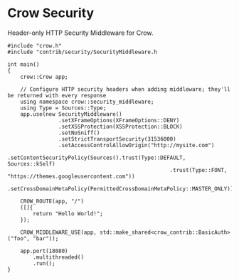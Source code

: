 Crow Security
=============

Header-only HTTP Security Middleware for Crow.

    #include "crow.h"
    #include "contrib/security/SecurityMiddleware.h
    
    int main()
    {
        crow::Crow app;
        
        // Configure HTTP security headers when adding middleware; they'll be returned with every response
        using namespace crow::security_middleware;
        using Type = Sources::Type;
        app.use(new SecurityMiddleware()
                    .setXFrameOptions(XFrameOptions::DENY)
                    .setXSSProtection(XSSProtection::BLOCK)
                    .setNoSniff()
                    .setStrictTransportSecurity(31536000)
                    .setAccessControlAllowOrigin("http://mysite.com")
                    .setContentSecurityPolicy(Sources().trust(Type::DEFAULT, Sources::kSelf)
                                                       .trust(Type::FONT, "https://themes.googleusercontent.com"))
                    .setCrossDomainMetaPolicy(PermittedCrossDomainMetaPolicy::MASTER_ONLY));
    	
        CROW_ROUTE(app, "/")
        ([]{
            return "Hello World!";
        });
    
        CROW_MIDDLEWARE_USE(app, std::make_shared<crow_contrib::BasicAuth>("foo", "bar"));

        app.port(18080)
            .multithreaded()
            .run();
    }
